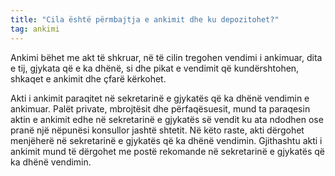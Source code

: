```yaml
---
title: "Cila është përmbajtja e ankimit dhe ku depozitohet?"
tag: ankimi
---
```


Ankimi bëhet me akt të shkruar, në të cilin tregohen vendimi i ankimuar, dita e tij, gjykata që
e ka dhënë, si dhe pikat e vendimit që kundërshtohen, shkaqet e ankimit dhe çfarë kërkohet.

Akti i ankimit paraqitet në sekretarinë e gjykatës që ka dhënë vendimin e ankimuar. Palët private, mbrojtësit dhe përfaqësuesit, mund ta paraqesin aktin e ankimit edhe në sekretarinë e gjykatës së vendit ku ata ndodhen ose pranë një nëpunësi konsullor jashtë shtetit. Në këto raste, akti dërgohet menjëherë në sekretarinë e gjykatës që ka dhënë vendimin. Gjithashtu akti i ankimit mund të dërgohet me postë rekomande në sekretarinë e gjykatës që ka dhënë vendimin.
